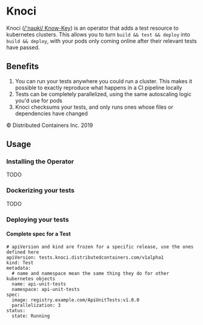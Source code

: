 # Knoci 

Knoci ([/'nəʊki/ Know-Key](https://itinerarium.github.io/phoneme-synthesis/?w=/%27n%C9%99%CA%8Aki/)) is an operator that adds a test resource to kubernetes clusters.
This allows you to turn `build && test && deploy` into `build && deploy`, with your pods only coming online after their relevant tests have passed.

## Benefits

1. You can run your tests anywhere you could run a cluster.  This makes it possible to exactly reproduce what happens in a CI pipeline locally
2. Tests can be completely parallelized, using the same autoscaling logic you'd use for pods
3. Knoci checksums your tests, and only runs ones whose files or dependencies have changed

© Distributed Containers Inc. 2019

## Usage

### Installing the Operator
TODO

### Dockerizing your tests
TODO

### Deploying your tests
#### Complete spec for a Test

```
# apiVersion and kind are frozen for a specific release, use the ones defined here
apiVersion: tests.knoci.distributedcontainers.com/v1alpha1
kind: Test
metadata:
  # name and namespace mean the same thing they do for other kubernetes objects
  name: api-unit-tests
  namespace: api-unit-tests
spec:
  image: registry.example.com/ApiUnitTests:v1.0.0
  parallelization: 3
status:
  state: Running
```